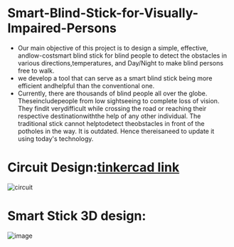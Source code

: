 # Smart-Blind-Stick-for-Visually-Impaired-Persons
- Our main objective of this project is to design a simple, effective, andlow-costsmart blind stick for blind people to detect the obstacles in various directions,temperatures, and Day/Night to make blind persons free to walk. 
- we develop a tool that can serve as a smart blind stick being more efficient andhelpful than the conventional one. 
- Currently, there are thousands of blind people all over the globe. Theseincludepeople from low sightseeing to complete loss of vision. They findit verydifficult while crossing the road or reaching their respective destinationwiththe help of any other individual. The traditional stick cannot helptodetect theobstacles in front of the potholes in the way. It is outdated. Hence thereisaneed to update it using today's technology.

# Circuit Design:[tinkercad link](https://www.tinkercad.com/things/4ZLyFO3M9FP-smart-blind-stick)


![circuit](https://user-images.githubusercontent.com/70682152/162551527-5411271d-e00d-4e5c-b1e4-6704a0426d9e.PNG)

# Smart Stick 3D design:
![image](https://user-images.githubusercontent.com/70682152/162551584-8515151c-0711-4908-b3c2-08db410f5b5a.png)
